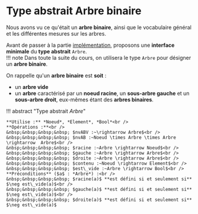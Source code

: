 # Type abstrait Arbre binaire

Nous avons vu ce qu'était un **arbre binaire**, ainsi que le vocabulaire général et les différentes mesures sur les arbres.

Avant de passer à la partie [implémentation](implementation_arbres.md), proposons une **interface minimale** du **type abstrait** `Arbre`.<br />
!!! note
	Dans toute la suite du cours, on utilisera le type `Arbre` pour désigner un **arbre binaire**.

On rappelle qu'un **arbre binaire** est **soit** :

* un **arbre vide**
* un **arbre** caractérisé par un **noeud racine**, un **sous-arbre gauche** et un **sous-arbre droit**, eux-mêmes étant des **arbres binaires**.

!!! abstract "Type abstrait *Arbre*"

	**Utilise :** *Noeud*, *Element*, *Bool*<br />
	**Opérations :**<br />
	&nbsp;&nbsp;&nbsp;&nbsp; $nvABV :~\rightarrow Arbre$<br />
	&nbsp;&nbsp;&nbsp;&nbsp; $nvAB :~Noeud \times Arbre \times Arbre \rightarrow  Arbre$<br />
	&nbsp;&nbsp;&nbsp;&nbsp; $racine :~Arbre \rightarrow Noeud$<br />
	&nbsp;&nbsp;&nbsp;&nbsp; $gauche :~Arbre \rightarrow Arbre$<br />
	&nbsp;&nbsp;&nbsp;&nbsp; $droite :~Arbre \rightarrow Arbre$<br />
	&nbsp;&nbsp;&nbsp;&nbsp; $contenu :~Noeud \rightarrow Element$<br />
	&nbsp;&nbsp;&nbsp;&nbsp; $est\_vide :~Arbre \rightarrow Bool$<br />
	**Préconditions** ($a$ : *Arbre*) :<br />
	&nbsp;&nbsp;&nbsp;&nbsp; $racine(a)$ **est défini si et seulement si** $\neg est\_vide(a)$<br />
	&nbsp;&nbsp;&nbsp;&nbsp; $gauche(a)$ **est défini si et seulement si** $\neg est\_vide(a)$<br />
	&nbsp;&nbsp;&nbsp;&nbsp; $droite(a)$ **est défini si et seulement si** $\neg est\_vide(a)$
